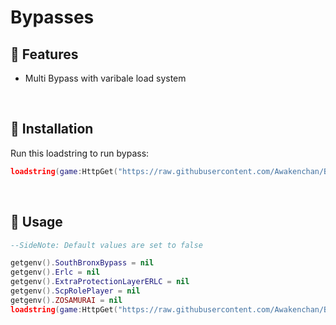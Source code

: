 # Bypasses
## 🤠 Features
- Multi Bypass with varibale load system

<br/>

## 🔌 Installation

Run this loadstring to run bypass:

```lua
loadstring(game:HttpGet("https://raw.githubusercontent.com/Awakenchan/Bypass/main/BypassAwaken"))() 
```
<br/>

## 📜 Usage
```lua
--SideNote: Default values are set to false

getgenv().SouthBronxBypass = nil
getgenv().Erlc = nil
getgenv().ExtraProtectionLayerERLC = nil
getgenv().ScpRolePlayer = nil
getgenv().ZOSAMURAI = nil
loadstring(game:HttpGet("https://raw.githubusercontent.com/Awakenchan/Bypass/main/BypassAwaken"))() 
```
